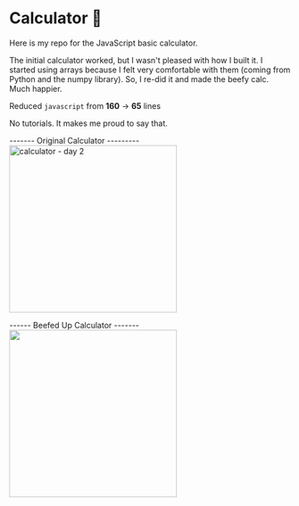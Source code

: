 # Calculator 🧮
Here is my repo for the JavaScript basic calculator. 

The initial calculator worked, but I wasn't pleased with how I built it. I started using arrays because I felt very comfortable with them (coming from Python and the numpy library). So, I re-did it and made the beefy calc. Much happier. 

Reduced <code>javascript</code> from <b>160</b> -> <b>65</b> lines

No tutorials. It makes me proud to say that.

------- Original Calculator --------- <br>
<img width="300" alt="calculator - day 2" src="https://user-images.githubusercontent.com/57625094/154823468-61468115-587c-4133-91da-69cd006ac1bb.png">



------ Beefed Up Calculator -------  <br>
<img width="300" src="https://user-images.githubusercontent.com/57625094/155865997-08d94af0-3382-4034-8824-34032f9b43ea.gif">
